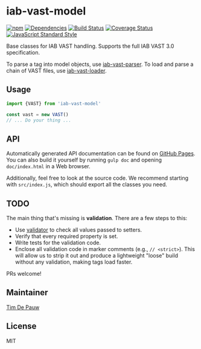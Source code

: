 # iab-vast-model

[![npm](https://img.shields.io/npm/v/iab-vast-model.svg)](https://www.npmjs.com/package/iab-vast-model) [![Dependencies](https://img.shields.io/david/zentrick/iab-vast-model.svg)](https://david-dm.org/zentrick/iab-vast-model) [![Build Status](https://img.shields.io/travis/zentrick/iab-vast-model/master.svg)](https://travis-ci.org/zentrick/iab-vast-model) [![Coverage Status](https://img.shields.io/coveralls/zentrick/iab-vast-model/master.svg)](https://coveralls.io/r/zentrick/iab-vast-model) [![JavaScript Standard Style](https://img.shields.io/badge/code%20style-standard-brightgreen.svg)](https://github.com/feross/standard)

Base classes for IAB VAST handling. Supports the full IAB VAST 3.0 specification.

To parse a tag into model objects, use
[iab-vast-parser](https://www.npmjs.com/package/iab-vast-parser).
To load and parse a chain of VAST files, use
[iab-vast-loader](https://www.npmjs.com/package/iab-vast-loader).

## Usage

```javascript
import {VAST} from 'iab-vast-model'

const vast = new VAST()
// ... Do your thing ...
```

## API

Automatically generated API documentation can be found on
[GitHub Pages](https://zentrick.github.io/iab-vast-model/doc/). You can also
build it yourself by running `gulp doc` and opening `doc/index.html` in a Web
browser.

Additionally, feel free to look at the source code. We recommend starting with
`src/index.js`, which should export all the classes you need.

## TODO

The main thing that's missing is **validation**. There are a few steps to this:

- Use [validator](https://www.npmjs.com/package/validator) to check all values
  passed to setters.
- Verify that every required property is set.
- Write tests for the validation code.
- Enclose all validation code in marker comments (e.g., `// <strict>`). This
  will allow us to strip it out and produce a lightweight "loose" build without
  any validation, making tags load faster.

PRs welcome!

## Maintainer

[Tim De Pauw](https://github.com/timdp)

## License

MIT
